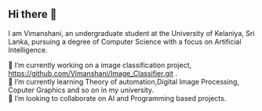 ## Hi there 👋
I am Vimanshani, an undergraduate student at the University of Kelaniya, Sri Lanka, pursuing a degree of Computer Science with a focus on Artificial Intelligence.

🔭 I’m currently working on a image classification  project, https://github.com/Vimanshani/Image_Classifier.git .<br>
🌱 I’m currently learning Theory of automation,Digital Image Processing, Coputer Graphics and so on in my university.<br>
👯 I’m looking to collaborate on AI and Programming  based projects.






<!--
**Vimanshani/Vimanshani** is a ✨ _special_ ✨ repository because its `README.md` (this file) appears on your GitHub profile.

Here are some ideas to get you started:

- 🔭 I’m currently working on ...
- 🌱 I’m currently learning ...
- 👯 I’m looking to collaborate on ...
- 🤔 I’m looking for help with ...
- 💬 Ask me about ...
- 📫 How to reach me: ...
- 😄 Pronouns: ...
- ⚡ Fun fact: ...
-->
